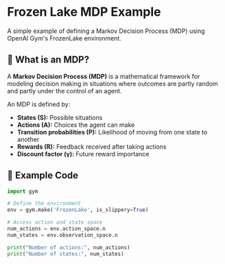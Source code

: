 # Frozen Lake MDP Example

A simple example of defining a Markov Decision Process (MDP) using OpenAI Gym's FrozenLake environment.

## 📘 What is an MDP?

A **Markov Decision Process (MDP)** is a mathematical framework for modeling decision making in situations where outcomes are partly random and partly under the control of an agent.

An MDP is defined by:
- **States (S):** Possible situations
- **Actions (A):** Choices the agent can make
- **Transition probabilities (P):** Likelihood of moving from one state to another
- **Rewards (R):** Feedback received after taking actions
- **Discount factor (γ):** Future reward importance

## 🧠 Example Code

```python
import gym

# Define the environment
env = gym.make('FrozenLake', is_slippery=True)

# Access action and state space
num_actions = env.action_space.n
num_states = env.observation_space.n

print("Number of actions:", num_actions)
print("Number of states:", num_states)
